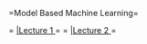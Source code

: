 =Model Based Machine Learning=

= [|Lecture 1 ](ModelBasedMLLecture1.md)=
= [|Lecture 2 ](ModelBasedMLLecture2.md)=
